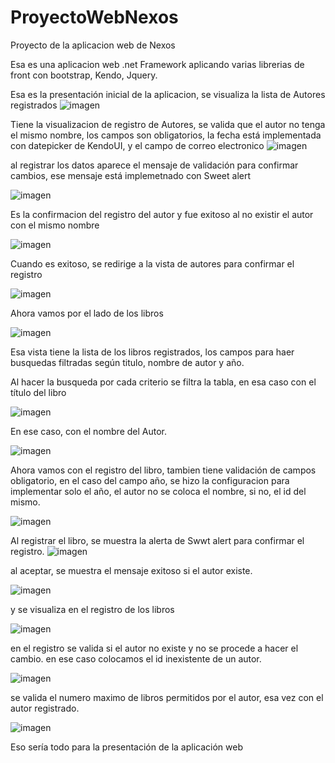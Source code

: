# ProyectoWebNexos
Proyecto de la aplicacion web de Nexos

Esa es una aplicacion web .net Framework aplicando varias librerias de front con bootstrap, Kendo, Jquery.


Esa es la presentación inicial de la aplicacion, se visualiza la lista de Autores registrados
![imagen](https://user-images.githubusercontent.com/45147668/148486162-0654924c-6415-43ad-acc4-2d54fced8bd8.png)


Tiene la visualizacion de registro de Autores, se valida que el autor no tenga el mismo nombre, los campos son obligatorios, la fecha está implementada con datepicker de KendoUI, 
y el campo de correo electronico
![imagen](https://user-images.githubusercontent.com/45147668/148486559-fe4c5af3-47d6-4c73-bc7f-c16878ae5758.png)

al registrar los datos aparece el mensaje de validación para confirmar cambios, ese mensaje está implemetnado con Sweet alert

![imagen](https://user-images.githubusercontent.com/45147668/148486645-891738ea-d52e-4f2c-b60a-aefd6fca0209.png)

Es la confirmacion del registro del autor y fue exitoso al no existir el autor con el mismo nombre

![imagen](https://user-images.githubusercontent.com/45147668/148486787-6868b776-e6ff-439d-8ce1-3121badef98e.png)

Cuando es exitoso, se redirige a la vista de autores para confirmar el registro

![imagen](https://user-images.githubusercontent.com/45147668/148486895-12de4efc-758d-45c1-bf82-3bdc49cf09e7.png)


Ahora vamos por el lado de los libros

![imagen](https://user-images.githubusercontent.com/45147668/148486950-0503a9d7-1b6b-4b4a-bf32-f68a6f2fac2a.png)

Esa vista tiene la lista de los libros registrados, los campos para haer busquedas filtradas según titulo, nombre de autor y año.

Al hacer la busqueda por cada criterio se filtra la tabla, en esa caso con el título del libro

![imagen](https://user-images.githubusercontent.com/45147668/148487155-b42f8385-c751-4e8b-aa8c-80cb937f2cd1.png)

En ese caso, con el nombre del Autor.

![imagen](https://user-images.githubusercontent.com/45147668/148487307-89b89fb5-d8b4-4c60-9af8-3a2359415023.png)


Ahora vamos con el registro  del libro, tambien tiene validación de campos obligatorio, en el caso del campo año, se 
hizo la configuracion para implementar solo el año, el autor no se coloca el nombre, si no, el id del mismo.

![imagen](https://user-images.githubusercontent.com/45147668/148487542-00746012-ce40-438b-b561-be36ce83315f.png)


Al registrar el libro, se muestra la alerta de Swwt alert para confirmar el registro.
![imagen](https://user-images.githubusercontent.com/45147668/148487696-81f83ade-f125-4f61-b8f8-016e7d355eb3.png)

al aceptar, se muestra el mensaje exitoso si el autor existe.

![imagen](https://user-images.githubusercontent.com/45147668/148487755-43568d8b-cd2d-4f3b-9fc4-e47d3ff9e44b.png)

y se visualiza en el registro de los libros


![imagen](https://user-images.githubusercontent.com/45147668/148487858-3f2dfdf4-68f5-40d3-94dd-0770ca643e34.png)

en el registro se valida si el autor no existe y no se procede a hacer el cambio.
en ese caso colocamos el id inexistente de un autor.

![imagen](https://user-images.githubusercontent.com/45147668/148488080-52f8d2a6-f9e1-4223-af2b-1cdc4c295965.png)

se valida el numero maximo de libros permitidos por el autor, esa vez con el autor registrado.

![imagen](https://user-images.githubusercontent.com/45147668/148488165-98119a63-cc0a-4433-9aaa-02b880b9a667.png)

Eso sería todo para la presentación de la aplicación web











